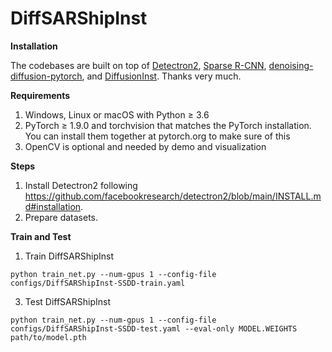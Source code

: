 # DiffSARShipInst
**Installation**

The codebases are built on top of [Detectron2](https://github.com/facebookresearch/detectron2), [Sparse R-CNN](https://github.com/facebookresearch/detectron2), [denoising-diffusion-pytorch](https://github.com/lucidrains/denoising-diffusion-pytorch), and [DiffusionInst](https://github.com/chenhaoxing/DiffusionInst). Thanks very much.

**Requirements**
1. Windows, Linux or macOS with Python ≥ 3.6
2. PyTorch ≥ 1.9.0 and torchvision that matches the PyTorch installation. You can install them together at pytorch.org to make sure of this
3. OpenCV is optional and needed by demo and visualization

**Steps**
1. Install Detectron2 following https://github.com/facebookresearch/detectron2/blob/main/INSTALL.md#installation.
2. Prepare datasets.

**Train and Test**
1. Train DiffSARShipInst
   
```
python train_net.py --num-gpus 1 --config-file configs/DiffSARShipInst-SSDD-train.yaml
```

3. Test DiffSARShipInst
   
```
python train_net.py --num-gpus 1 --config-file configs/DiffSARShipInst-SSDD-test.yaml --eval-only MODEL.WEIGHTS path/to/model.pth
```

